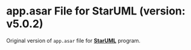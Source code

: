 # app.asar File for StarUML (version: v5.0.2)

Original version of `app.asar` file for [**StarUML**](https://staruml.io/) program.
